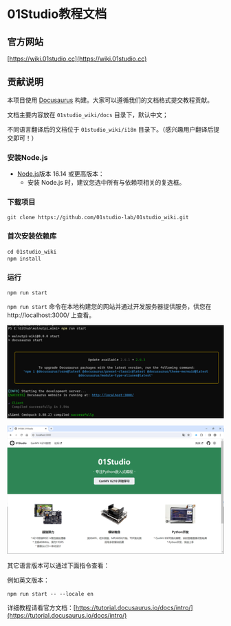 # 01Studio教程文档

## 官方网站

[https://wiki.01studio.cc](https://wiki.01studio.cc)

## 贡献说明

本项目使用 [Docusaurus](https://docusaurus.io/) 构建。大家可以遵循我们的文档格式提交教程贡献。

文档主要内容放在 `01studio_wiki/docs` 目录下，默认中文；

不同语言翻译后的文档位于 `01studio_wiki/i18n` 目录下。（感兴趣用户翻译后提交即可！）

### 安装Node.js

* [Node.js](https://nodejs.org/en/download/)版本 16.14 或更高版本：
  * 安装 Node.js 时，建议您选中所有与依赖项相关的复选框。

### 下载项目

```
git clone https://github.com/01studio-lab/01studio_wiki.git
```

### 首次安装依赖库
```
cd 01studio_wiki
npm install
```

### 运行
```
npm run start
```

`npm run start` 命令在本地构建您的网站并通过开发服务器提供服务，供您在 http://localhost:3000/ 上查看。

![readme1](./static/img/readme1.png)

![readme2](./static/img/readme2.png)

其它语言版本可以通过下面指令查看：

例如英文版本：
```
npm run start -- --locale en
```

详细教程请看官方文档：[https://tutorial.docusaurus.io/docs/intro/](https://tutorial.docusaurus.io/docs/intro/)